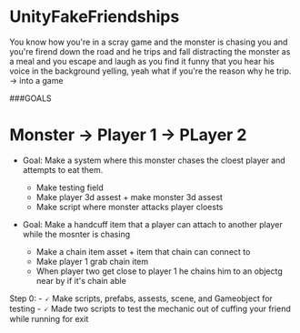 # UnityFakeFriendships
You know how you're in a scray game and the monster is chasing you and you're firend down the road and he trips and fall distracting the monster as a meal and you escape and laugh as you find it funny that you hear his voice in the background yelling, yeah what if you're the reason why he trip. -> into a game


###GOALS
# Monster -> Player 1 -> PLayer 2
- Goal: Make a system where this monster chases the cloest player and attempts to eat them. 
	- Make testing field
	- Make player 3d assest + make monster 3d assest 
	- Make script where monster attacks player cloests 
	
- Goal: Make a handcuff item that a player can attach to another player while the mosnter is chasing
	- Make a chain item asset + item that chain can connect to
	- Make player 1 grab chain item
	- When player two get close to player 1 he chains him to an objectg near by if it's chain able 
	
Step 0:
	- 🗸 Make scripts, prefabs, assests, scene, and Gameobject for testing
	- 🗸 Made two scripts to test the mechanic out of cuffing your friend while running for exit
	